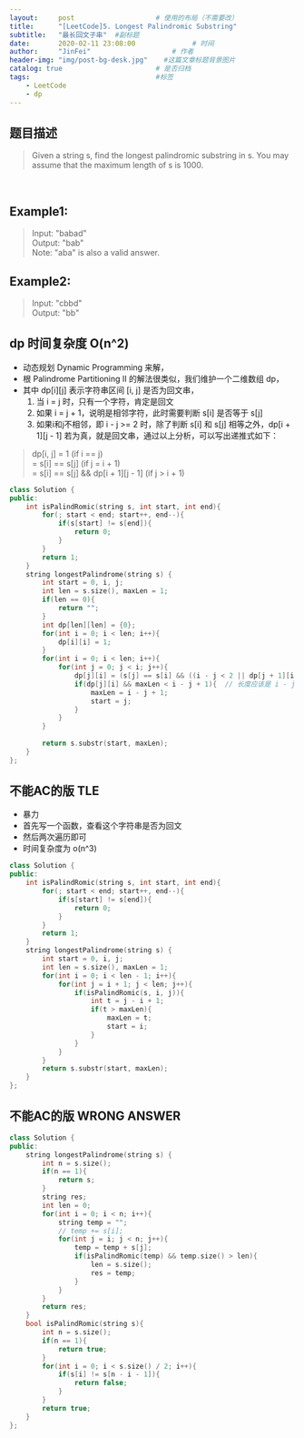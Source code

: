 ```yaml
---
layout:     post                    # 使用的布局（不需要改） 
title:      "[LeetCode]5. Longest Palindromic Substring"               # 标题  
subtitle:   "最长回文子串"  #副标题 
date:       2020-02-11 23:08:00              # 时间 
author:     "JinFei"                    # 作者 
header-img: "img/post-bg-desk.jpg"    #这篇文章标题背景图片 
catalog: true                       # 是否归档 
tags:                               #标签     
    - LeetCode
    - dp 
---
```


## 题目描述
> Given a string s, find the longest palindromic substring in s. You may assume that the maximum length of s is 1000.

 <br>

## Example1:
 
> Input: "babad"  <br>
Output: "bab"  <br>
Note: "aba" is also a valid answer.  <br>

## Example2:
 
> Input: "cbbd" <br>
Output: "bb" <br>

## dp 时间复杂度 O(n^2)
- 动态规划 Dynamic Programming 来解，
- 根 Palindrome Partitioning II 的解法很类似，我们维护一个二维数组 dp，
- 其中 dp[i][j] 表示字符串区间 [i, j] 是否为回文串，
  1. 当 i = j 时，只有一个字符，肯定是回文
  2. 如果 i = j + 1，说明是相邻字符，此时需要判断 s[i] 是否等于 s[j]
  3. 如果i和j不相邻，即 i - j >= 2 时，除了判断 s[i] 和 s[j] 相等之外，dp[i + 1][j - 1] 若为真，就是回文串，通过以上分析，可以写出递推式如下：
> dp[i, j] = 1  (if i == j) <br>
         = s[i] == s[j] (if j = i + 1) <br>
         = s[i] == s[j] && dp[i + 1][j - 1]  (if j > i + 1) <br>

```C++
class Solution {
public:
    int isPalindRomic(string s, int start, int end){
        for(; start < end; start++, end--){
            if(s[start] != s[end]){
                return 0;
            }
        }
        return 1;
    }
    string longestPalindrome(string s) {
        int start = 0, i, j;
        int len = s.size(), maxLen = 1;
        if(len == 0){
            return "";
        }
        int dp[len][len] = {0};
        for(int i = 0; i < len; i++){
            dp[i][i] = 1;
        }
        for(int i = 0; i < len; i++){
            for(int j = 0; j < i; j++){
                dp[j][i] = (s[j] == s[i] && ((i - j < 2 || dp[j + 1][i - 1]))); // 线段 j在前面，i在后面[j, i]区间判断
                if(dp[j][i] && maxLen < i - j + 1){  // 长度应该是 i - j + 1
                    maxLen = i - j + 1;
                    start = j;
                }
            }
        }
        
        return s.substr(start, maxLen);
    }
};
```

## 不能AC的版 TLE
- 暴力
- 首先写一个函数，查看这个字符串是否为回文
- 然后两次遍历即可
- 时间复杂度为 o(n^3)

```C++
class Solution {
public:
    int isPalindRomic(string s, int start, int end){
        for(; start < end; start++, end--){
            if(s[start] != s[end]){
                return 0;
            }
        }
        return 1;
    }
    string longestPalindrome(string s) {
        int start = 0, i, j;
        int len = s.size(), maxLen = 1;
        for(int i = 0; i < len - 1; i++){
            for(int j = i + 1; j < len; j++){
                if(isPalindRomic(s, i, j)){
                    int t = j - i + 1;
                    if(t > maxLen){
                        maxLen = t;
                        start = i;
                    }
                }
            }
        }
        return s.substr(start, maxLen);
    }
};
```


## 不能AC的版 WRONG ANSWER

```C++
class Solution {
public:
    string longestPalindrome(string s) {
        int n = s.size();
        if(n == 1){
            return s;
        }
        string res;
        int len = 0;
        for(int i = 0; i < n; i++){
            string temp = "";
            // temp += s[i];
            for(int j = i; j < n; j++){
                temp = temp + s[j];
                if(isPalindRomic(temp) && temp.size() > len){
                    len = s.size();
                    res = temp;
                }
            }
        }
        return res;
    }
    bool isPalindRomic(string s){
        int n = s.size();
        if(n == 1){
            return true;
        }
        for(int i = 0; i < s.size() / 2; i++){
            if(s[i] != s[n - i - 1]){
                return false;
            }
        }
        return true;
    }
};
```
